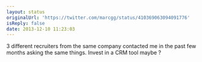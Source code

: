 ```yaml
---
layout: status
originalUrl: 'https://twitter.com/marcgg/status/410369063094091776'
isReply: false
date: 2013-12-10 11:23:03
---
```


3 different recruiters from the same company contacted me in the past few months asking the same things. Invest in a CRM tool maybe ?
